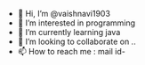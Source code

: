 - 👋 Hi, I’m @vaishnavi1903
- 👀 I’m interested in programming
- 🌱 I’m currently learning java
- 💞️ I’m looking to collaborate on ..
- 📫 How to reach me : mail id- 
<!---
vaishnavi1903/vaishnavi1903 is a ✨ special ✨ repository because its `README.md` (this file) appears on your GitHub profile.
You can click the Preview link to take a look at your changes.
--->
